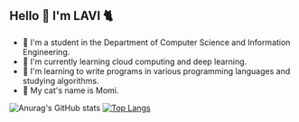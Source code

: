 ## Hello 👋 I'm LAVI :cat2:

- :seedling: I'm a student in the Department of Computer Science and Information Engineering.
- :fried_shrimp: I'm currently learning cloud computing and deep learning.
- :croissant: I'm learning to write programs in various programming languages and studying algorithms.
- :paw_prints: My cat's name is Momi.

![Anurag's GitHub stats](https://github-readme-stats.vercel.app/api?username=LAVI724&show_icons=true&theme=radical)
[![Top Langs](https://github-readme-stats.vercel.app/api/top-langs/?username=LAVI724&show_icons=true&theme=radical)](https://github.com/anuraghazra/github-readme-stats)
